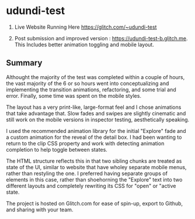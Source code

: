 # udundi-test

1. Live Website Running Here
https://glitch.com/~udundi-test

2. Post submission and improved version : https://udundi-test-b.glitch.me.
This Includes better animation toggling and mobile layout.

Summary
------------
Althought the majority of the test was completed within a couple of hours, the vast majority of the 6 or so hours went into conceptualizing and implementing the transition animations, refactoring, and some trial and error. Finally, some time was spent on the mobile styles.

The layout has a very print-like, large-format feel and I chose animations that take advantage that. Slow fades and swipes are slightly cinematic and still work on the mobile versions in inspector testing, aesthetically speaking.

I used the recommended animation library for the initial "Explore" fade and a custom animation for the reveal of the detail box. I had been wanting to return to the clip CSS property and work with detecting animation completion to help toggle between states. 

The HTML structure reflects this in that two sibling chunks are treated as state of the UI, similar to website that have wholey separate mobile menus, rather than restyling the one. I preferred having separate groups of elements in this case, rather than shoehorning the "Explore" text into two different layouts and completely rewriting its CSS for "open" or "active state. 

The project is hosted on Glitch.com for ease of spin-up, export to Github, and sharing with your team. 

